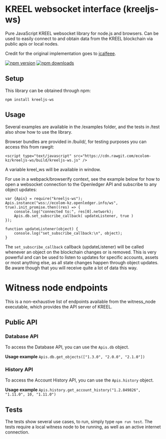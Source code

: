 # KREEL websocket interface (kreeljs-ws)

Pure JavaScript KREEL websocket library for node.js and browsers. Can be used to easily connect to and obtain data from the KREEL blockchain via public apis or local nodes.

Credit for the original implementation goes to [jcalfeee](https://github.com/jcalfee).

[![npm version](https://img.shields.io/npm/v/kreeljs-ws.svg?style=flat-square)](https://www.npmjs.com/package/kreeljs-ws)
[![npm downloads](https://img.shields.io/npm/dm/kreeljs-ws.svg?style=flat-square)](https://www.npmjs.com/package/kreeljs-ws)


## Setup

This library can be obtained through npm:
```
npm install kreeljs-ws
```

## Usage

Several examples are available in the /examples folder, and the tests in /test also show how to use the library.

Browser bundles are provided in /build/, for testing purposes you can access this from rawgit:

```
<script type="text/javascript" src="https://cdn.rawgit.com/ecolom-kz/kreeljs-ws/build/kreeljs-ws.js" />
```

A variable kreel_ws will be available in window.

For use in a webpack/browserify context, see the example below for how to open a websocket connection to the Openledger API and subscribe to any object updates:

```
var {Apis} = require("kreeljs-ws");
Apis.instance("wss://ecolom-kz.openledger.info/ws", true).init_promise.then((res) => {
    console.log("connected to:", res[0].network);
    Apis.db.set_subscribe_callback( updateListener, true )
});

function updateListener(object) {
    console.log("set_subscribe_callback:\n", object);
}
```
The `set_subscribe_callback` callback (updateListener) will be called whenever an object on the blockchain changes or is removed. This is very powerful and can be used to listen to updates for specific accounts, assets or most anything else, as all state changes happen through object updates. Be aware though that you will receive quite a lot of data this way.

# Witness node endpoints
This is a non-exhaustive list of endpoints available from the witness_node executable, which provides the API server of KREEL.

## Public API

### Database API

To access the Database API, you can use the `Apis.db` object.

__Usage example__
`Apis.db.get_objects(["1.3.0", "2.0.0", "2.1.0"])`

### History API

To access the Account History API, you can use the `Apis.history` object.

__Usage example__
`Apis.history.get_account_history("1.2.849826", "1.11.0", 10, "1.11.0")`

## Tests

The tests show several use cases, to run, simply type `npm run test`. The tests require a local witness node to be running, as well as an active internet connection.
